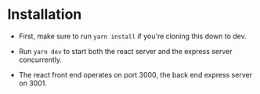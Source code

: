 # Installation

* First, make sure to run `yarn install` if you're cloning this down to dev.

* Run `yarn dev` to start both the react server and the express server concurrently.

* The react front end operates on port 3000, the back end express server on 3001.